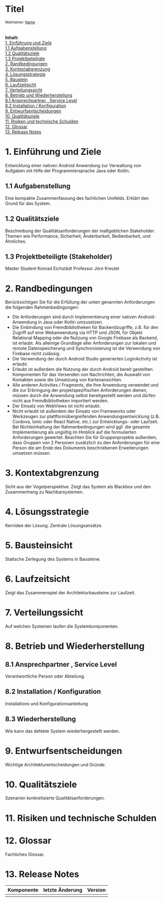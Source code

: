 # Titel
<sub>Maintainer: [Name](mailto:example@sbb.spk-berlin.de)</sub>  
<br/>
<br/>
**Inhalt:**  
[1. Einführung und Ziele ](#1-einf%C3%BChrung-und-ziele)<br/>
[1.1 Aufgabenstellung](#11-aufgabenstellung)<br/>
[1.2 Qualitätsziele ](#12-qualit%C3%A4tsziele)<br/>
[1.3 Projektbeteiligte ](#13-projektbeteiligte-stakeholder)        
[2. Randbedingungen ](#2-randbedingungen)<br/>
[3. Kontextabgrenzung](#3-kontextabgrenzung)<br/>
[4. Lösungsstrategie](#4-l%C3%B6sungsstrategie)<br/>
[5. Baustein](#5-bausteinsicht)<br/>
[6. Laufzeitsicht](#6-laufzeitsicht)<br/>
[7. Verteilungssicht](#7-verteilungssicht)<br/>
[8. Betrieb und Wiederherstellung](#8-betrieb-und-wiederherstellung)<br/>
[8.1 Ansprechpartner , Service Level](#81-ansprechpartner-service-level)<br/>
[8.2 Installation / Konfiguration](#82-installation-konfiguration)<br/>
[9. Entwurfsentscheidungen](#9-entwurfsentscheidungen)<br/>
[10. Qualitätsziele](#10-qualit%C3%A4tsziele)<br/>
[11. Risiken und technische Schulden](#11-risiken-und-technische-schulden)<br/>
[12. Glossar](#12-glossar)<br/>
[13. Release Notes](#13-release-notes)<br/>

# 1. Einführung und Ziele #
Entwicklung einer nativen Android Anwendung zur Verwaltung von Aufgaben mit Hilfe der Programmiersprache Java oder Kotlin. 
## 1.1 Aufgabenstellung ##
Eine kompakte Zusammenfassung des fachlichen Umfelds. Erklärt den Grund für das System. 
## 1.2 Qualitätsziele ##
Beschreibung der Qualitätsanforderungen der maßgeblichen Stakeholder. Themen wie Performance, Sicherheit, Änderbarkeit, Bedienbarkeit, 
und Ähnliches. 
## 1.3 Projektbeteiligte (Stakeholder) ##
Master Student Konrad Eichstädt
Professor Jörn Kreutel
# 2. Randbedingungen
Berücksichtigen Sie für die Erfüllung der unten genannten Anforderungen die folgenden Rahmenbedingungen:
- Die Anforderungen sind durch Implementierung einer nativen Android-Anwendung in Java oder Kotlin umzusetzen.
- Die Einbindung von Fremdbibliotheken für Backendzugriffe, z.B. für den Zugriff auf eine Webanwendung via HTTP und JSON, für
Objekt Relational Mapping oder die Nutzung von Google Firebase als Backend, ist erlaubt. Als alleinige Grundlage aller Anforderungen
zur lokalen und remote Datenspeicherung und Synchronisierung ist die Verwendung von Firebase nicht zulässig.
- Die Verwendung der durch Android Studio generierten LoginActivity ist erlaubt.
- Erlaubt ist außerdem die Nutzung der durch Android bereit gestellten Komponenten für das Versenden von Nachrichten, die Auswahl
von Kontakten sowie die Umsetzung von Kartenansichten.
- Alle anderen Activities / Fragments, die Ihre Anwendung verwendet und die zur Erbringung der projektspezifischen Anforderungen
dienen, müssen durch die Anwendung selbst bereitgestellt werden und dürfen nicht aus Fremdbibliotheken importiert werden.
- Der Einsatz von WebViews ist nicht erlaubt.
- Nicht erlaubt ist außerdem der Einsatz von Frameworks oder Werkzeugen zur plattformübergreifenden Anwendungsentwicklung (z.B.
Cordova, Ionic oder React Native, etc.) zur Entwicklungs- oder Laufzeit.
Bei Nichteinhaltung der Rahmenbedingungen wird ggf. die gesamte Implementierung als ungültig im Hinblick auf die formulierten
Anforderungen gewertet.
Beachten Sie für Gruppenprojekte außerdem, dass Gruppen von 2 Personen zusätzlich zu den Anforderungen für eine Person die am
Ende des Dokuments beschriebenen Erweiterungen umsetzen müssen. 
# 3. Kontextabgrenzung
Sicht aus der Vogelperspektive. Zeigt das System als Blackbox und den Zusammenhang zu Nachbarsystemen. 
# 4. Lösungsstrategie
Kernidee der Lösung. Zentrale Lösungsansätze.
# 5. Bausteinsicht
Statische Zerlegung des Systems in Bausteine.  
# 6. Laufzeitsicht
Zeigt das Zusammenspiel der Architekturbausteine zur Laufzeit. 
# 7. Verteilungssicht
Auf welchen Systemen laufen die Systemkomponenten. 
# 8. Betrieb und Wiederherstellung #
## 8.1 Ansprechpartner , Service Level
Verantwortliche Person oder Abteilung. 
## 8.2 Installation / Konfiguration ##
Installations und Konfigurationsanleitung
## 8.3 Wiederherstellung ##
Wie kann das defekte System wiederhergestellt werden. 
# 9. Entwurfsentscheidungen
Wichtige Architekturentscheidungen und Gründe. 
# 10. Qualitätsziele
Szenarien konkretisierte Qualitätsanforderungen. 
# 11. Risiken und technische Schulden
# 12. Glossar
Fachliches Glossar. 
# 13. Release Notes
| Komponente        | letzte Änderung           | Version  |
| ------------- |:-------------:| -----:|
| <Name>      | <Datum> | <Version> |